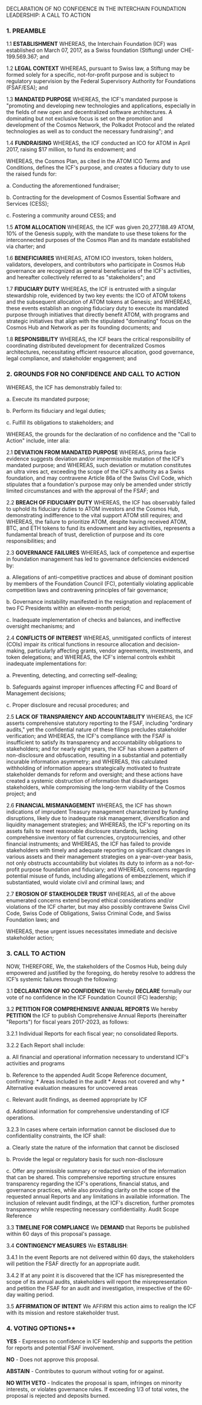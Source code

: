 DECLARATION OF NO CONFIDENCE IN THE INTERCHAIN FOUNDATION LEADERSHIP: A CALL TO ACTION 

### 1. 	**PREAMBLE**

1.1 	**ESTABLISHMENT** 
WHEREAS, the Interchain Foundation (ICF) was established on March 07, 2017, as a Swiss foundation (Stiftung) under CHE-199.569.367; and 

1.2 	**LEGAL CONTEXT** 
WHEREAS, pursuant to Swiss law, a Stiftung may be formed solely for a specific, not-for-profit purpose and is subject to regulatory supervision by the Federal Supervisory Authority for Foundations (FSAF/ESA); and 

1.3 	**MANDATED PURPOSE** 
WHEREAS, the ICF's mandated purpose is "promoting and developing new technologies and applications, especially in the fields of new open and decentralized software architectures. A dominating but not exclusive focus is set on the promotion and development of the Cosmos Network, the Polkadot Protocol and the related technologies as well as to conduct the necessary fundraising"; and 

1.4 	**FUNDRAISING** 
WHEREAS, the ICF conducted an ICO for ATOM in April 2017, raising $17 million, to fund its endowment; and 

WHEREAS, the Cosmos Plan, as cited in the ATOM ICO Terms and Conditions, defines the ICF's purpose, and creates a fiduciary duty to use the raised funds for: 
  
  a. Conducting the aforementioned fundraiser; 
  
  b. Contracting for the development of Cosmos Essential Software and Services (CESS); 
  
  c. Fostering a community around CESS; and 

1.5 	**ATOM ALLOCATION** 
WHEREAS, the ICF was given 20,277,188.49 ATOM, 10% of the Genesis supply, with the mandate to use these tokens for the interconnected purposes of the Cosmos Plan and its mandate established via charter; and 

1.6 	**BENEFICIARIES** 
WHEREAS, ATOM ICO investors, token holders, validators, developers, and contributors who participate in Cosmos Hub governance are recognized as general beneficiaries of the ICF's activities, and hereafter collectively referred to as "stakeholders"; and 

1.7 	**FIDUCIARY DUTY**
WHEREAS, the ICF is entrusted with a singular stewardship role, evidenced by two key events: the ICO of ATOM tokens and the subsequent allocation of ATOM tokens at Genesis; and 
WHEREAS, these events establish an ongoing fiduciary duty to execute its mandated purpose through initiatives that directly benefit ATOM, with programs and strategic initiatives that align with the stipulated "dominating" focus on the Cosmos Hub and Network as per its founding documents; and 

1.8 	**RESPONSIBILITY** 
WHEREAS, the ICF bears the critical responsibility of coordinating distributed development for decentralized Cosmos architectures, necessitating efficient resource allocation, good governance, legal compliance, and stakeholder engagement; and 

### 2. 	**GROUNDS FOR NO CONFIDENCE AND CALL TO ACTION** 
WHEREAS, the ICF has demonstrably failed to: 
 
  a. Execute its mandated purpose; 
 
  b. Perform its fiduciary and legal duties; 
 
  c. Fulfill its obligations to stakeholders; and 

WHEREAS, the grounds for the declaration of no confidence and the "Call to Action" include, inter alia: 

2.1 	**DEVIATION FROM MANDATED PURPOSE** 
WHEREAS, prima facie evidence suggests deviation and/or impermissible mutation of the ICF’s mandated purpose; and 
WHEREAS, such deviation or mutation constitutes an ultra vires act, exceeding the scope of the ICF's authority as a Swiss foundation, and may contravene Article 86a of the Swiss Civil Code, which stipulates that a foundation's purpose may only be amended under strictly limited circumstances and with the approval of the FSAF; and 

2.2 	**BREACH OF FIDUCIARY DUTY** 
WHEREAS, the ICF has observably failed to uphold its fiduciary duties to ATOM investors and the Cosmos Hub, demonstrating indifference to the vital support ATOM still requires; and 
WHEREAS, the failure to prioritize ATOM, despite having received ATOM, BTC, and ETH tokens to fund its endowment and key activities, represents a fundamental breach of trust, dereliction of purpose and its core responsibilities; and 

2.3 	**GOVERNANCE FAILURES** 
WHEREAS, lack of competence and expertise in foundation management has led to governance deficiencies evidenced by: 
 
  a. Allegations of anti-competitive practices and abuse of dominant position by members of the Foundation Council (FC), potentially violating applicable competition laws and contravening principles of fair governance; 

  b. Governance instability manifested in the resignation and replacement of two FC Presidents within an eleven-month period;
 
  c. Inadequate implementation of checks and balances, and ineffective oversight mechanisms; and 

2.4 	**CONFLICTS OF INTEREST** 
WHEREAS, unmitigated conflicts of interest (COIs) impair its critical functions in resource allocation and decision-making, particularly affecting grants, vendor agreements, investments, and token delegations; and 
WHEREAS, the ICF's internal controls exhibit inadequate implementations for: 
  
  a. Preventing, detecting, and correcting self-dealing; 
 
  b. Safeguards against improper influences affecting FC and Board of Management decisions; 
 
  c. Proper disclosure and recusal procedures; and 

2.5 	**LACK OF TRANSPARENCY AND ACCOUNTABILITY** 
WHEREAS, the ICF asserts comprehensive statutory reporting to the FSAF, including "ordinary audits," yet the confidential nature of these filings precludes stakeholder verification; and 
WHEREAS, the ICF's compliance with the FSAF is insufficient to satisfy its transparency and accountability obligations to stakeholders; and for nearly eight years, the ICF has shown a pattern of non-disclosure and obfuscation, resulting in a substantial and potentially incurable information asymmetry; and 
WHEREAS, this calculated withholding of information appears strategically motivated to frustrate stakeholder demands for reform and oversight; and these actions have created a systemic obstruction of information that disadvantages stakeholders, while compromising the long-term viability of the Cosmos project; and 

2.6 	**FINANCIAL MISMANAGEMENT** 
WHEREAS, the ICF has shown indications of imprudent Treasury management characterized by funding disruptions, likely due to inadequate risk management, diversification and liquidity management strategies; and 
WHEREAS, the ICF's reporting on its assets fails to meet reasonable disclosure standards, lacking comprehensive inventory of fiat currencies, cryptocurrencies, and other financial instruments; and 
WHEREAS, the ICF has failed to provide stakeholders with timely and adequate reporting on significant changes in various assets and their management strategies on a year-over-year basis, not only obstructs accountability but violates its duty to inform as a not-for-profit purpose foundation and fiduciary; and 
WHEREAS, concerns regarding potential misuse of funds, including allegations of embezzlement, which if substantiated, would violate civil and criminal laws; and 

2.7 	**EROSION OF STAKEHOLDER TRUST** 
WHEREAS, all of the above enumerated concerns extend beyond ethical considerations and/or violations of the ICF charter, but may also possibly contravene Swiss Civil Code, Swiss Code of Obligations, Swiss Criminal Code, and Swiss Foundation laws; and

WHEREAS, these urgent issues necessitates immediate and decisive stakeholder action; 

### 3. 	CALL TO ACTION 
NOW, THEREFORE, We, the stakeholders of the Cosmos Hub, being duly empowered and justified by the foregoing, do hereby resolve to address the ICF’s systemic failures through the following: 

3.1 	**DECLARATION OF NO CONFIDENCE** 
We hereby **DECLARE** formally our vote of no confidence in the ICF Foundation Council (FC) leadership; 

3.2 	**PETITION FOR COMPREHENSIVE ANNUAL REPORTS** 
We hereby **PETITION** the ICF to publish Comprehensive Annual Reports (hereinafter "Reports") for fiscal years 2017-2023, as follows: 

3.2.1 Individual Reports for each fiscal year; no consolidated Reports. 

3.2.2 Each Report shall include: 
  
  a. All financial and operational information necessary to understand ICF's activities and programs 
 
  b. Reference to the appended Audit Scope Reference document, confirming: 
      * Areas included in the audit 
      * Areas not covered and why 
      * Alternative evaluation measures for uncovered areas 
 
  c. Relevant audit findings, as deemed appropriate by ICF 
 
  d. Additional information for comprehensive understanding of ICF operations. 

3.2.3 In cases where certain information cannot be disclosed due to confidentiality constraints, the ICF shall: 

a. Clearly state the nature of the information that cannot be disclosed 

b. Provide the legal or regulatory basis for such non-disclosure 

c. Offer any permissible summary or redacted version of the information that can be shared. 
This comprehensive reporting structure ensures transparency regarding the ICF's operations, financial status, and governance practices, while also providing clarity on the scope of the requested annual Reports and any limitations in available information. The inclusion of relevant audit findings, at the ICF's discretion, further promotes transparency while respecting necessary confidentiality. 
Audit Scope Reference 

3.3 **TIMELINE FOR COMPLIANCE** 
We **DEMAND** that Reports be published within 60 days of this proposal's passage. 

3.4 **CONTINGENCY MEASURES** 
We **ESTABLISH**: 

3.4.1 In the event Reports are not delivered within 60 days, the stakeholders will petition the FSAF directly for an appropriate audit.

3.4.2 If at any point it is discovered that the ICF has misrepresented the scope of its annual audits, stakeholders will report the misrepresentation and petition the FSAF for an audit and investigation, irrespective of the 60-day waiting period. 

3.5 **AFFIRMATION OF INTENT** 
We AFFIRM this action aims to realign the ICF with its mission and restore stakeholder trust. 

### 4. VOTING OPTIONS** 

**YES** - Expresses no confidence in ICF leadership and supports the petition for reports and potential FSAF involvement. 

**NO** - Does not approve this proposal. 

**ABSTAIN** - Contributes to quorum without voting for or against. 

**NO WITH VETO** - Indicates the proposal is spam, infringes on minority interests, or violates governance rules. If exceeding 1/3 of total votes, the proposal is rejected and deposits burned.

